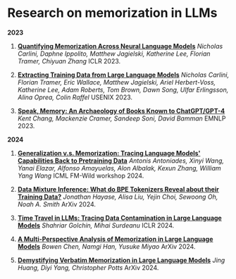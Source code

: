 # Research on memorization in LLMs

**2023**

1. [**Quantifying Memorization Across Neural Language Models**](https://arxiv.org/abs/2202.07646) *Nicholas Carlini, Daphne Ippolito, Matthew Jagielski, Katherine Lee, Florian Tramer, Chiyuan Zhang* ICLR 2023.

2. [**Extracting Training Data from Large Language Models**](https://arxiv.org/abs/2012.07805) *Nicholas Carlini, Florian Tramer, Eric Wallace, Matthew Jagielski, Ariel Herbert-Voss, Katherine Lee, Adam Roberts, Tom Brown, Dawn Song, Ulfar Erlingsson, Alina Oprea, Colin Raffel* USENIX 2023. 

3. [**Speak, Memory: An Archaeology of Books Known to ChatGPT/GPT-4**](https://aclanthology.org/2023.emnlp-main.453/) *Kent Chang, Mackenzie Cramer, Sandeep Soni, David Bamman* EMNLP 2023.

**2024**

1. [**Generalization v.s. Memorization: Tracing Language Models' Capabilities Back to Pretraining Data**](https://www.arxiv.org/abs/2407.14985) *Antonis Antoniades, Xinyi Wang, Yanai Elazar, Alfonso Amayuelas, Alon Albalak, Kexun Zhang, William Yang Wang* ICML FM-Wild workshop 2024.

2. [**Data Mixture Inference: What do BPE Tokenizers Reveal about their Training Data?**](https://arxiv.org/abs/2407.16607) *Jonathan Hayase, Alisa Liu, Yejin Choi, Sewoong Oh, Noah A. Smith* ArXiv 2024.

3. [**Time Travel in LLMs: Tracing Data Contamination in Large Language Models**](https://arxiv.org/abs/2308.08493) *Shahriar Golchin, Mihai Surdeanu* ICLR 2024.

4. [**A Multi-Perspective Analysis of Memorization in Large Language Models**](https://arxiv.org/abs/2405.11577) *Bowen Chen, Namgi Han, Yusuke Miyao* ArXiv 2024.

5. [**Demystifying Verbatim Memorization in Large Language Models**](https://arxiv.org/abs/2407.17817) *Jing Huang, Diyi Yang, Christopher Potts* ArXiv 2024.





